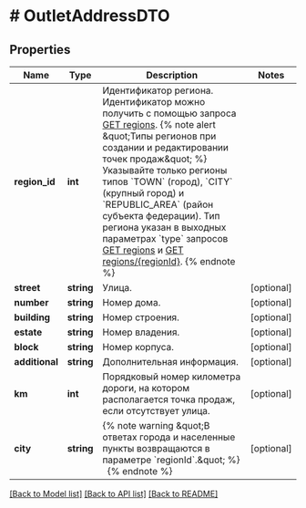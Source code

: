 # # OutletAddressDTO

## Properties

Name | Type | Description | Notes
------------ | ------------- | ------------- | -------------
**region_id** | **int** | Идентификатор региона.  Идентификатор можно получить c помощью запроса [GET regions](../../reference/regions/searchRegionsByName.md).  {% note alert \&quot;Типы регионов при создании и редактировании точек продаж\&quot; %}  Указывайте только регионы типов &#x60;TOWN&#x60; (город), &#x60;CITY&#x60; (крупный город) и &#x60;REPUBLIC_AREA&#x60; (район субъекта федерации). Тип региона указан в выходных параметрах &#x60;type&#x60; запросов [GET regions](../../reference/regions/searchRegionsByName.md) и [GET regions/{regionId}](../../reference/regions/searchRegionsById.md).  {% endnote %} |
**street** | **string** | Улица. | [optional]
**number** | **string** | Номер дома. | [optional]
**building** | **string** | Номер строения. | [optional]
**estate** | **string** | Номер владения. | [optional]
**block** | **string** | Номер корпуса. | [optional]
**additional** | **string** | Дополнительная информация. | [optional]
**km** | **int** | Порядковый номер километра дороги, на котором располагается точка продаж, если отсутствует улица. | [optional]
**city** | **string** | {% note warning \&quot;В ответах города и населенные пункты возвращаются в параметре &#x60;regionId&#x60;.\&quot; %}     {% endnote %} | [optional]

[[Back to Model list]](../../README.md#models) [[Back to API list]](../../README.md#endpoints) [[Back to README]](../../README.md)
